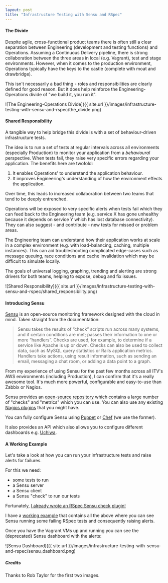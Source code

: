 ```yaml
---
layout: post
title: "Infrastructure Testing with Sensu and RSpec"
---
```


#### The Divide

Despite agile, cross-functional product teams there is often still a clear separation between Engineering (development and testing functions) and Operations.
Assuming a Continuous Delivery pipeline, there is strong collaboration between the three areas in local (e.g. Vagrant), test and stage environments.
However, when it comes to the production environment, Operations typically have the keys to the castle (complete with moat and drawbridge).

This isn't necessarily a bad thing - roles and responsibilities are clearly defined for good reason.
But it does help reinforce the Engineering-Operations divide of "we build it, you run it".

![The Engineering-Operations Divide]({{ site.url }}/images/infrastructure-testing-with-sensu-and-rspec/the_divide.png)


#### Shared Responsibility

A tangible way to help bridge this divide is with a set of behaviour-driven infrastructure tests.

The idea is to run a set of tests at regular intervals across all environments (especially Production) to monitor your application from a _behavioural_ perspective.
When tests fail, they raise very specific errors regarding your application. The benefits here are twofold:

1. It enables Operations' to understand the application behaviour.
2. It improves Engineering's understanding of how the environment effects the application.

Over time, this leads to increased collaboration between two teams that tend to be deeply entrenched.

Operations will be exposed to very specific alerts when tests fail which they can feed back to the Engineering team (e.g. service X has gone unhealthy because it depends on service Y which has lost database connectivity).
They can also suggest - and contribute - new tests for missed or problem areas.

The Engineering team can understand how their application works at scale in a complex environment (e.g. with load-balancing, caching, multiple instances).
This can aid troubleshooting complicated edge-cases such as message queuing, race conditions and cache invalidation which may be difficult to simulate locally.

The goals of universal logging, graphing, trending and alerting are strong drivers for both teams, helping to expose, debug and fix issues.

![Shared Responsibility]({{ site.url }}/images/infrastructure-testing-with-sensu-and-rspec/shared_responsibility.png)


#### Introducing Sensu

[Sensu](http://sensuapp.org/docs/0.16/overview) is an open-source monitoring framework designed with the cloud in mind. Taken straight from the documentation:

> Sensu takes the results of “check” scripts run across many systems, and if certain conditions are met; passes their information to one or more “handlers”. Checks are used, for example, to determine if a service like Apache is up or down. Checks can also be used to collect data, such as MySQL query statistics or Rails application metrics. Handlers take actions, using result information, such as sending an email, messaging a chat room, or adding a data point to a graph.

From my experience of using Sensu for the past few months across all ITV's AWS environments (including Production), I can confirm that it's a really awesome tool.
It's much more powerful, configurable and easy-to-use than Zabbix or Nagios.

Sensu provides an [open-source repository](https://github.com/sensu/sensu-community-plugins) which contains a large number of "checks" and "metrics" which you can use. You can also use any existing [Nagios plugins](http://www.nagios.org/) that you might have.

You can fully configure Sensu using [Puppet](https://github.com/sensu/sensu-puppet) or [Chef](https://github.com/sensu/sensu-chef) (we use the former).

It also provides an API which also allows you to configure different dashboards e.g. [Uchiwa](https://github.com/sensu/uchiwa).


#### A Working Example
Let's take a look at how you can run your infrastructure tests and raise alerts for failures.

For this we need:

 * some tests to run
 * a Sensu server
 * a Sensu client
 * a Sensu "check" to run our tests

Fortunately, [I already wrote an RSpec Sensu check plugin!](https://github.com/sensu/sensu-community-plugins/blob/master/plugins/rspec/check-rspec.rb)

I have a [working example](https://github.com/bsnape/sensu-rspec-integration) that contains all the above where you can see Sensu running some failing RSpec tests and consequently raising alerts.

Once you have the Vagrant VMs up and running you can see the (deprecated) Sensu dashboard with the alerts:

![Sensu Dashboard]({{ site.url }}/images/infrastructure-testing-with-sensu-and-rspec/sensu_dashboard.png)


##### Credits

Thanks to Rob Taylor for the first two images.
